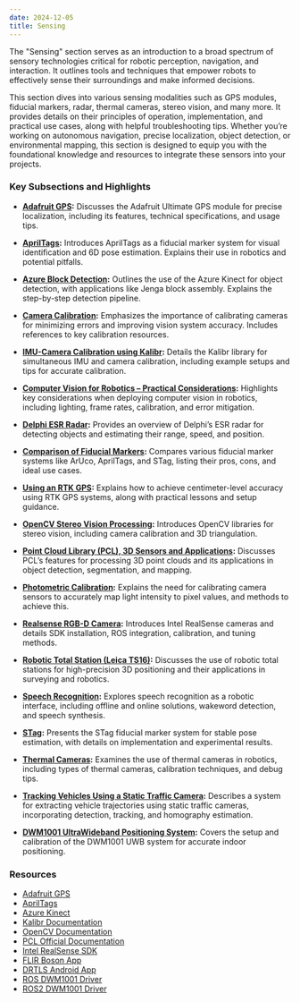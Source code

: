 ```yaml
---
date: 2024-12-05
title: Sensing
---
```

<!-- **This page is a stub.** You can help us improve it by [editing it](https://github.com/RoboticsKnowledgebase/roboticsknowledgebase.github.io).
{: .notice--warning} -->

The "Sensing" section serves as an introduction to a broad spectrum of sensory technologies critical for robotic perception, navigation, and interaction. It outlines tools and techniques that empower robots to effectively sense their surroundings and make informed decisions.

This section dives into various sensing modalities such as GPS modules, fiducial markers, radar, thermal cameras, stereo vision, and many more. It provides details on their principles of operation, implementation, and practical use cases, along with helpful troubleshooting tips. Whether you’re working on autonomous navigation, precise localization, object detection, or environmental mapping, this section is designed to equip you with the foundational knowledge and resources to integrate these sensors into your projects.

### Key Subsections and Highlights

- **[Adafruit GPS](/wiki/sensing/adafruit-gps/):**
  Discusses the Adafruit Ultimate GPS module for precise localization, including its features, technical specifications, and usage tips. 

- **[AprilTags](/wiki/sensing/apriltags/):**
  Introduces AprilTags as a fiducial marker system for visual identification and 6D pose estimation. Explains their use in robotics and potential pitfalls.

- **[Azure Block Detection](/wiki/sensing/azure-block-detection/):**
  Outlines the use of the Azure Kinect for object detection, with applications like Jenga block assembly. Explains the step-by-step detection pipeline.

- **[Camera Calibration](/wiki/sensing/camera-calibration/):**
  Emphasizes the importance of calibrating cameras for minimizing errors and improving vision system accuracy. Includes references to key calibration resources.

- **[IMU-Camera Calibration using Kalibr](/wiki/sensing/camera-imu-calibration/):**
  Details the Kalibr library for simultaneous IMU and camera calibration, including example setups and tips for accurate calibration.

- **[Computer Vision for Robotics – Practical Considerations](/wiki/sensing/computer-vision-considerations/):**
  Highlights key considerations when deploying computer vision in robotics, including lighting, frame rates, calibration, and error mitigation.

- **[Delphi ESR Radar](/wiki/sensing/delphi-esr-radar/):**
  Provides an overview of Delphi’s ESR radar for detecting objects and estimating their range, speed, and position.

- **[Comparison of Fiducial Markers](/wiki/sensing/fiducial-markers/):**
  Compares various fiducial marker systems like ArUco, AprilTags, and STag, listing their pros, cons, and ideal use cases.

- **[Using an RTK GPS](/wiki/sensing/gps/):**
  Explains how to achieve centimeter-level accuracy using RTK GPS systems, along with practical lessons and setup guidance.

- **[OpenCV Stereo Vision Processing](/wiki/sensing/opencv-stereo/):**
  Introduces OpenCV libraries for stereo vision, including camera calibration and 3D triangulation.

- **[Point Cloud Library (PCL), 3D Sensors and Applications](/wiki/sensing/pcl/):**
  Discusses PCL’s features for processing 3D point clouds and its applications in object detection, segmentation, and mapping.

- **[Photometric Calibration](/wiki/sensing/photometric-calibration/):**
  Explains the need for calibrating camera sensors to accurately map light intensity to pixel values, and methods to achieve this.

- **[Realsense RGB-D Camera](/wiki/sensing/realsense/):**
  Introduces Intel RealSense cameras and details SDK installation, ROS integration, calibration, and tuning methods.

- **[Robotic Total Station (Leica TS16)](/wiki/sensing/robotic-total-stations/):**
  Discusses the use of robotic total stations for high-precision 3D positioning and their applications in surveying and robotics.

- **[Speech Recognition](/wiki/sensing/speech-recognition/):**
  Explores speech recognition as a robotic interface, including offline and online solutions, wakeword detection, and speech synthesis.

- **[STag](/wiki/sensing/stag/):**
  Presents the STag fiducial marker system for stable pose estimation, with details on implementation and experimental results.

- **[Thermal Cameras](/wiki/sensing/thermal-cameras/):**
  Examines the use of thermal cameras in robotics, including types of thermal cameras, calibration techniques, and debug tips.

- **[Tracking Vehicles Using a Static Traffic Camera](/wiki/sensing/trajectory_extraction_static_camera/):**
  Describes a system for extracting vehicle trajectories using static traffic cameras, incorporating detection, tracking, and homography estimation.

- **[DWM1001 UltraWideband Positioning System](/wiki/sensing/ultrawideband-beacon-positioning/):**
  Covers the setup and calibration of the DWM1001 UWB system for accurate indoor positioning.

### Resources

- [Adafruit GPS](https://www.adafruit.com/product/746)  
- [AprilTags](https://april.eecs.umich.edu/apriltag/)  
- [Azure Kinect](https://learn.microsoft.com/en-us/azure/kinect-dk/)  
- [Kalibr Documentation](https://github.com/ethz-asl/kalibr/wiki)  
- [OpenCV Documentation](https://docs.opencv.org/)  
- [PCL Official Documentation](http://pointclouds.org/documentation/)  
- [Intel RealSense SDK](https://github.com/IntelRealSense/librealsense/)  
- [FLIR Boson App](https://www.flir.com/support/products/boson/#Downloads)  
- [DRTLS Android App](https://apkcombo.com/decawave-drtls-manager-r1/com.decawave.argomanager/)  
- [ROS DWM1001 Driver](https://github.com/TIERS/ros-dwm1001-uwb-localization)  
- [ROS2 DWM1001 Driver](https://github.com/John-HarringtonNZ/dwm1001_dev_ros2)  
